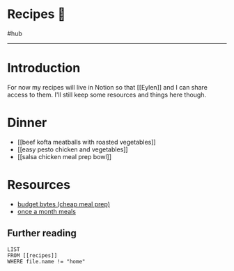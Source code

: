 # Recipes 🥡
#hub 

---
# Introduction
For now my recipes will live in Notion so that [[Eylen]] and I can share access to them. I'll still keep some resources and things here though. 

# Dinner
- [[beef kofta meatballs with roasted vegetables]]
- [[easy pesto chicken and vegetables]]
- [[salsa chicken meal prep bowl]]

# Resources
- [budget bytes (cheap meal prep)](https://www.budgetbytes.com/category/extra-bytes/budget-friendly-meal-prep/)
- [once a month meals](https://onceamonthmeals.com/meal-plans/?menu_type%5B%5D=Gluten+Free+Dairy+Free)

## Further reading
```dataview
LIST 
FROM [[recipes]]
WHERE file.name != "home"
```